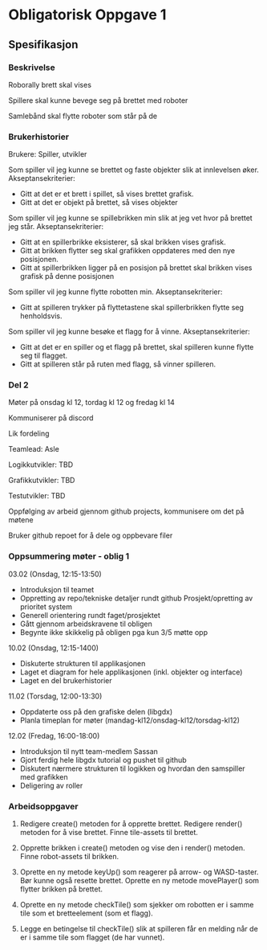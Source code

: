# Obligatorisk Oppgave 1


## Spesifikasjon
### Beskrivelse




Roborally brett skal vises

Spillere skal kunne bevege seg på brettet med roboter

Samlebånd skal flytte roboter som står på de


### Brukerhistorier

Brukere: Spiller, utvikler

Som spiller vil jeg kunne se brettet og faste objekter slik at innlevelsen øker.  
        Akseptansekriterier:
- Gitt at det er et brett i spillet, så vises brettet grafisk.
- Gitt at det er objekt på brettet, så vises objekter

Som spiller vil jeg kunne se spillebrikken min slik at jeg vet hvor på brettet jeg står.
        Akseptansekriterier:
- Gitt at en spillerbrikke eksisterer, så skal brikken vises grafisk.
- Gitt at brikken flytter seg skal grafikken oppdateres med den nye posisjonen.
- Gitt at spillerbrikken ligger på en posisjon på brettet skal brikken 
  vises grafisk på denne posisjonen

Som spiller vil jeg kunne flytte robotten min.
        Akseptansekriterier:
- Gitt at spilleren trykker på flyttetastene skal spillerbrikken flytte seg henholdsvis.

Som spiller vil jeg kunne besøke et flagg for å vinne.
        Akseptansekriterier:
- Gitt at det er en spiller og et flagg på brettet, skal spilleren kunne flytte seg til flagget.
- Gitt at spilleren står på ruten med flagg, så vinner spilleren.

### Del 2
Møter på onsdag kl 12, tordag kl 12 og fredag kl 14

Kommuniserer på discord



Lik fordeling

Teamlead: Asle

Logikkutvikler: TBD

Grafikkutvikler: TBD

Testutvikler: TBD

Oppfølging av arbeid gjennom github projects, kommunisere om det på møtene

Bruker github repoet for å dele og oppbevare filer

### Oppsummering møter - oblig 1

03.02 (Onsdag, 12:15-13:50)
- Introduksjon til teamet
- Oppretting av repo/tekniske detaljer rundt github
Prosjekt/opretting av prioritet system
- Generell orientering rundt faget/prosjektet
- Gått gjennom arbeidskravene til obligen
- Begynte ikke skikkelig på obligen pga kun 3/5 møtte opp

10.02 (Onsdag, 12:15-1400)
- Diskuterte strukturen til applikasjonen
- Laget et diagram for hele applikasjonen (inkl. objekter og interface)
- Laget en del brukerhistorier

11.02 (Torsdag, 12:00-13:30)
- Oppdaterte oss på den grafiske delen (libgdx)
- Planla timeplan for møter (mandag-kl12/onsdag-kl12/torsdag-kl12)

12.02 (Fredag, 16:00-18:00)
- Introduksjon til nytt team-medlem Sassan
- Gjort ferdig hele libgdx tutorial og pushet til github
- Diskutert nærmere strukturen til logikken og hvordan
den samspiller med grafikken
- Deligering av roller

### Arbeidsoppgaver

1) Redigere create() metoden for å opprette brettet.
Redigere render() metoden for å vise brettet.
   Finne tile-assets til brettet.
   
2) Opprette brikken i create() metoden og vise den i render() metoden.
Finne robot-assets til brikken.
   
3) Oprette en ny metode keyUp() som reagerer på arrow- og WASD-taster.
Bør kunne også resette brettet. Oprette en ny metode movePlayer() som
   flytter brikken på brettet.
   
4) Oprette en ny metode checkTile() som sjekker om robotten er i samme
tile som et bretteelement (som et flagg).
   
5) Legge en betingelse til checkTile() slik at spilleren får en melding
når de er i samme tile som flagget (de har vunnet).